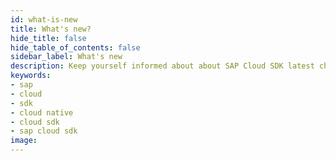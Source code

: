 ```yaml
---
id: what-is-new
title: What's new?
hide_title: false
hide_table_of_contents: false
sidebar_label: What's new
description: Keep yourself informed about about SAP Cloud SDK latest changes and updates.
keywords:
- sap
- cloud
- sdk
- cloud native
- cloud sdk
- sap cloud sdk
image:
---
```

